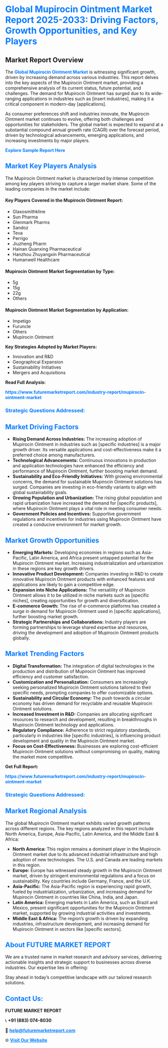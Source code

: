 <h1 style="color: #007BFF;">Global Mupirocin Ointment Market Report 2025-2033: Driving Factors, Growth Opportunities, and Key Players</h1>

<section id="overview">
<h2>Market Report Overview</h2>
<p>The <a href="https://www.futuremarketreport.com/industry-report/mupirocin-ointment-market" style="color: #007BFF; text-decoration: none;"><strong>Global Mupirocin Ointment Market</strong></a> is witnessing significant growth, driven by increasing demand across various industries. This report delves into the key aspects of the Mupirocin Ointment market, providing a comprehensive analysis of its current status, future potential, and challenges. The demand for Mupirocin Ointment has surged due to its wide-ranging applications in industries such as [insert industries], making it a critical component in modern-day [applications].</p>
<p>As consumer preferences shift and industries innovate, the Mupirocin Ointment market continues to evolve, offering both challenges and opportunities for stakeholders. The global market is expected to expand at a substantial compound annual growth rate (CAGR) over the forecast period, driven by technological advancements, emerging applications, and increasing investments by major players.</p>
</section>

<section id="overview">
<p><a href="https://www.futuremarketreport.com/request-sample/reportId=127232" style="color: #007BFF; text-decoration: none;"><strong>Explore Sample Report Here</strong></a></p>
</section>

<section id="key-players">
<h2 style="color: #007BFF;">Market Key Players Analysis</h2>
<p>The Mupirocin Ointment market is characterized by intense competition among key players striving to capture a larger market share. Some of the leading companies in the market include:</p>
<h4>Key Players Covered in the Mupirocin Ointment Report:</h4>
<ul><li>Glaxosmithkline</li><li>Sun Pharma</li><li>Glenmark Pharms</li><li>Sandoz</li><li>Teva</li><li>Perrigo</li><li>Jiuzheng Pharm</li><li>Hainan Quanxing Pharmaceutical</li><li>Hanzhou Zhuyangxin Pharmaceutical</li><li>Humanwell Healthcare</li></ul>
<h4>Mupirocin Ointment Market Segmentation by Type:</h4>
<ul><li>5g</li><li>15g</li><li>22g</li><li>Others</li></ul>

<h4>Mupirocin Ointment Market Segmentation by Application:</h4>
<ul><li>Impetigo</li><li>Furuncle</li><li>Others</li><li>Mupirocin Ointment</li></ul>
<p><strong>Key Strategies Adopted by Market Players:</strong></p>
<ul>
<li>Innovation and R&D</li>
<li>Geographical Expansion</li>
<li>Sustainability Initiatives</li>
<li>Mergers and Acquisitions</li>
</ul>
</section>

<section>
<p><strong>Read Full Analysis: </strong></p><a href="https://www.futuremarketreport.com/industry-report/mupirocin-ointment-market" style="color: #007BFF; text-decoration: none;"><strong>https://www.futuremarketreport.com/industry-report/mupirocin-ointment-market</strong></a>
<h3 style="color: #007BFF;">Strategic Questions Addressed:</h3>
</section>

<section id="driving-factors">
<h2 style="color: #007BFF;">Market Driving Factors</h2>
<ul>
<li><strong>Rising Demand Across Industries:</strong> The increasing adoption of Mupirocin Ointment in industries such as [specific industries] is a major growth driver. Its versatile applications and cost-effectiveness make it a preferred choice among manufacturers.</li>
<li><strong>Technological Advancements:</strong> Continuous innovations in production and application technologies have enhanced the efficiency and performance of Mupirocin Ointment, further boosting market demand.</li>
<li><strong>Sustainability and Eco-Friendly Initiatives:</strong> With growing environmental concerns, the demand for sustainable Mupirocin Ointment solutions has surged. Companies are investing in eco-friendly variants to align with global sustainability goals.</li>
<li><strong>Growing Population and Urbanization:</strong> The rising global population and rapid urbanization have increased the demand for [specific products], where Mupirocin Ointment plays a vital role in meeting consumer needs.</li>
<li><strong>Government Policies and Incentives:</strong> Supportive government regulations and incentives for industries using Mupirocin Ointment have created a conducive environment for market growth.</li>
</ul>
</section>

<section id="growth-opportunities">
<h2 style="color: #007BFF;">Market Growth Opportunities</h2>
<ul>
<li><strong>Emerging Markets:</strong> Developing economies in regions such as Asia-Pacific, Latin America, and Africa present untapped potential for the Mupirocin Ointment market. Increasing industrialization and urbanization in these regions are key growth drivers.</li>
<li><strong>Innovative Product Development:</strong> Companies investing in R&D to create innovative Mupirocin Ointment products with enhanced features and applications are likely to gain a competitive edge.</li>
<li><strong>Expansion into Niche Applications:</strong> The versatility of Mupirocin Ointment allows it to be utilized in niche markets such as [specific niches], creating opportunities for growth and diversification.</li>
<li><strong>E-commerce Growth:</strong> The rise of e-commerce platforms has created a surge in demand for Mupirocin Ointment used in [specific applications], further boosting market growth.</li>
<li><strong>Strategic Partnerships and Collaborations:</strong> Industry players are forming partnerships to leverage shared expertise and resources, driving the development and adoption of Mupirocin Ointment products globally.</li>
</ul>
</section>

<section id="trending-factors">
<h2 style="color: #007BFF;">Market Trending Factors</h2>
<ul>
<li><strong>Digital Transformation:</strong> The integration of digital technologies in the production and distribution of Mupirocin Ointment has improved efficiency and customer satisfaction.</li>
<li><strong>Customization and Personalization:</strong> Consumers are increasingly seeking personalized Mupirocin Ointment solutions tailored to their specific needs, prompting companies to offer customizable options.</li>
<li><strong>Sustainability and Circular Economy:</strong> The push towards a circular economy has driven demand for recyclable and reusable Mupirocin Ointment solutions.</li>
<li><strong>Increased Investment in R&D:</strong> Companies are allocating significant resources to research and development, resulting in breakthroughs in Mupirocin Ointment technology and applications.</li>
<li><strong>Regulatory Compliance:</strong> Adherence to strict regulatory standards, particularly in industries like [specific industries], is influencing product development and quality in the Mupirocin Ointment market.</li>
<li><strong>Focus on Cost-Effectiveness:</strong> Businesses are exploring cost-efficient Mupirocin Ointment solutions without compromising on quality, making the market more competitive.</li>
</ul>
</section>

<section>
<p><strong>Get Full Report: </strong></p><a href="https://www.futuremarketreport.com/industry-report/mupirocin-ointment-market" style="color: #007BFF; text-decoration: none;"><strong>https://www.futuremarketreport.com/industry-report/mupirocin-ointment-market</strong></a>
<h3 style="color: #007BFF;">Strategic Questions Addressed:</h3>
</section>


<section id="regional-analysis">
<h2 style="color: #007BFF;">Market Regional Analysis</h2>
<p>The global Mupirocin Ointment market exhibits varied growth patterns across different regions. The key regions analyzed in this report include North America, Europe, Asia-Pacific, Latin America, and the Middle East & Africa:</p>
<ul>
<li><strong>North America:</strong> This region remains a dominant player in the Mupirocin Ointment market due to its advanced industrial infrastructure and high adoption of new technologies. The U.S. and Canada are leading markets in this region.</li>
<li><strong>Europe:</strong> Europe has witnessed steady growth in the Mupirocin Ointment market, driven by stringent environmental regulations and a focus on sustainability. Key countries include Germany, France, and the U.K.</li>
<li><strong>Asia-Pacific:</strong> The Asia-Pacific region is experiencing rapid growth, fueled by industrialization, urbanization, and increasing demand for Mupirocin Ointment in countries like China, India, and Japan.</li>
<li><strong>Latin America:</strong> Emerging markets in Latin America, such as Brazil and Mexico, present significant opportunities for the Mupirocin Ointment market, supported by growing industrial activities and investments.</li>
<li><strong>Middle East & Africa:</strong> The region’s growth is driven by expanding industries, infrastructure development, and increasing demand for Mupirocin Ointment in sectors like [specific sectors].</li>
</ul>
</section>

<footer>
<h2 style="color: #007BFF;">About FUTURE MARKET REPORT</h2>
<p>We are a trusted name in market research and advisory services, delivering actionable insights and strategic support to businesses across diverse industries. Our expertise lies in offering:</p>

<p>Stay ahead in today’s competitive landscape with our tailored research solutions.</p>

<h2 style="color: #007BFF;">Contact Us:</h2>
<p><strong>FUTURE MARKET REPORT</strong></p>
<p>📞 <strong>+91 (883) 074-8030</strong></p>
<p>📧 <strong><a href="mailto:help@futuremarketreport.com" style="color: #007BFF;">help@futuremarketreport.com</a></strong></p>
<p>🌐 <strong><a href="https://www.futuremarketreport.com/" style="color: #007BFF;">Visit Our Website</a></strong></p>
</footer>